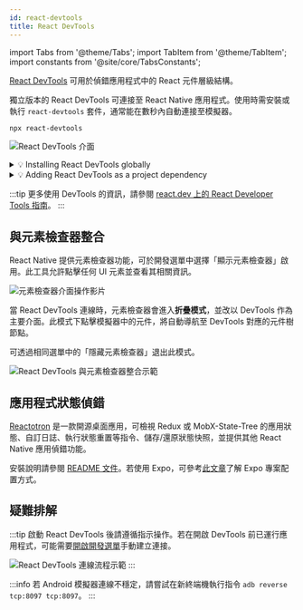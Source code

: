 ```yaml
---
id: react-devtools
title: React DevTools
---
```


import Tabs from '@theme/Tabs'; import TabItem from '@theme/TabItem'; import constants from '@site/core/TabsConstants';

[React DevTools](https://github.com/facebook/react/tree/main/packages/react-devtools) 可用於偵錯應用程式中的 React 元件層級結構。

獨立版本的 React DevTools 可連接至 React Native 應用程式。使用時需安裝或執行 `react-devtools` 套件，通常能在數秒內自動連接至模擬器。

```sh
npx react-devtools
```

![React DevTools 介面](/docs/assets/debugging-react-devtools-detail.jpg)

<details>
<summary>💡 Installing React DevTools globally</summary>

We recommend running `react-devtools` via `npx`, but you can also install a given version globally.

<Tabs groupId="package-manager" defaultValue={constants.defaultPackageManager} values={constants.packageManagers}>
<TabItem value="npm">

```sh
npm install -g react-devtools
```

</TabItem>
<TabItem value="yarn">

```shell
yarn global add react-devtools
```

</TabItem>
</Tabs>

Then, run the global `react-devtools` command:

```sh
react-devtools
```

</details>

<details>
<summary>💡 Adding React DevTools as a project dependency</summary>

If you prefer to avoid global installations, you can add `react-devtools` as a project dependency. Add the `react-devtools` package to your project using `npm install --save-dev react-devtools`, then add `"react-devtools": "react-devtools"` to the `scripts` section in your `package.json`, and then run `npm run react-devtools` from your project folder to open the DevTools.

</details>

:::tip
更多使用 DevTools 的資訊，請參閱 [react.dev 上的 React Developer Tools 指南](https://react.dev/learn/react-developer-tools)。
:::

## 與元素檢查器整合

React Native 提供元素檢查器功能，可於開發選單中選擇「顯示元素檢查器」啟用。此工具允許點擊任何 UI 元素並查看其相關資訊。

![元素檢查器介面操作影片](/docs/assets/debugging-element-inspector.gif)

當 React DevTools 連線時，元素檢查器會進入**折疊模式**，並改以 DevTools 作為主要介面。此模式下點擊模擬器中的元件，將自動導航至 DevTools 對應的元件樹節點。

可透過相同選單中的「隱藏元素檢查器」退出此模式。

![React DevTools 與元素檢查器整合示範](/docs/assets/debugging-element-inspector-react-devtools.gif)

## 應用程式狀態偵錯

[Reactotron](https://github.com/infinitered/reactotron) 是一款開源桌面應用，可檢視 Redux 或 MobX-State-Tree 的應用狀態、自訂日誌、執行狀態重置等指令、儲存/還原狀態快照，並提供其他 React Native 應用偵錯功能。

安裝說明請參閱 [README 文件](https://github.com/infinitered/reactotron)。若使用 Expo，可參考[此文章](https://shift.infinite.red/start-using-reactotron-in-your-expo-project-today-in-3-easy-steps-a03d11032a7a)了解 Expo 專案配置方式。

## 疑難排解

:::tip
啟動 React DevTools 後請遵循指示操作。若在開啟 DevTools 前已運行應用程式，可能需要[開啟開發選單](./debugging#accessing-the-dev-menu)手動建立連接。

![React DevTools 連線流程示範](/docs/assets/debugging-react-devtools-connection.gif)
:::

:::info
若 Android 模擬器連線不穩定，請嘗試在新終端機執行指令 `adb reverse tcp:8097 tcp:8097`。
:::